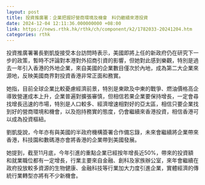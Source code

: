 ```yaml
---
layout: post
title: 投資推廣署：企業把握好營商環境及機會　料仍繼續來港投資
date: 2024-12-04 12:11:36.000000000 +08:00
link: https://news.rthk.hk/rthk/ch/component/k2/1782033-20241204.htm
categories: rthk
---
```


投資推廣署署長劉凱旋接受本台訪問時表示，美國即將上任的新政府仍在研究下一步的政策，暫時不評論對本港對外招商引資的影響，但她對此感到樂觀，特別是過去一年引入香港的外地企業，來自美國的企業數目僅次於內地，成為第二大企業來源地，反映美國商界對投資香港非常正面和務實。

她指，目前全球企業比較憂慮經濟前景，特別是東歐及中東的戰爭、燃油價格高企導致營運成本上升，企業普遍對擴張審慎，但相信若果企業要保持增長，一定會尋找增長迅速的市場，特別是人口較多、經濟增速相對好的亞太區，相信只要企業找到好的營商環境和機會，以及抱持務實的態度，仍會繼續來香港投資，相信香港可以成為投資樞紐。

劉凱旋說，今年亦有與美國的半政府機構簽署合作備忘錄，未來會繼續將企業帶來香港，科技園和數碼港亦會將香港的企業帶到美國發展。

她提到，截至11月底，今年引進的重點企業已經按年增長近50%，帶來的投資額和就業職位都有一定增長，行業主要來自金融、創科及家族辦公室，來年會繼續在政府投放較多資源的生物健康、金融科技等行業加大力度引進企業，實體經濟的傳統行業轉型亦將有不少新機會。
